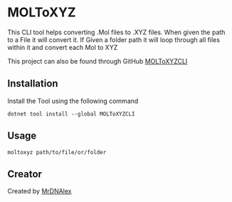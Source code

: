 


# MOLToXYZ
This CLI tool helps converting .Mol files to .XYZ files. When given the path to a File it will convert it. If Given a folder path it will loop through all files within it and convert each Mol to XYZ

This project can also be found through GitHub [MOLToXYZCLI](https://github.com/Nano-DNA-Studios/MOLToXYZCLI)

## Installation
Install the Tool using the following command
```
dotnet tool install --global MOLToXYZCLI
```


## Usage

```
moltoxyz path/to/file/or/folder
```


## Creator
Created by [MrDNAlex](https://github.com/MrDNAlex)
